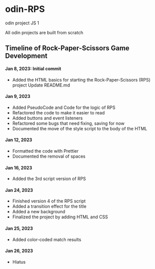 # odin-RPS

odin project JS 1

All odin projects are built from scratch

## Timeline of Rock-Paper-Scissors Game Development

#### Jan 8, 2023: Initial commit

* Added the HTML basics for starting the Rock-Paper-Scissors (RPS) project
Update README.md

#### Jan 9, 2023

* Added PseudoCode and Code for the logic of RPS
* Refactored the code to make it easier to read
* Added buttons and event listeners
* Refactored some bugs that need fixing, saving for now
* Documented the move of the style script to the body of the HTML

#### Jan 12, 2023

* Formatted the code with Prettier
* Documented the removal of spaces

#### Jan 16, 2023

* Added the 3rd script version of RPS

#### Jan 24, 2023

* Finished version 4 of the RPS script
* Added a transition effect for the title
* Added a new background
* Finalized the project by adding HTML and CSS

#### Jan 25, 2023

* Added color-coded match results

#### Jan 26, 2023

* Hiatus

